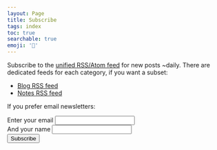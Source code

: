 ```yaml
---
layout: Page
title: Subscribe
tags: index
toc: true
searchable: true
emoji: '📶'
---
```


Subscribe to the [unified RSS/Atom feed](/feed.xml) for new posts ~daily. There are dedicated feeds for each category, if you want a subset:
- [Blog RSS feed](/feed/blog.xml)
- [Notes RSS feed](/feed/notes.xml)

If you prefer email newsletters:

<form
  action="https://buttondown.email/api/emails/embed-subscribe/andjosh"
  method="post"
  target="popupwindow"
  onsubmit="window.open('https://buttondown.email/andjosh', 'popupwindow')"
  class="embeddable-buttondown-form"
>
<div>
  <label for="bd-email">Enter your email</label>
  <input type="email" name="email" id="bd-email" />
</div>
<div>
  <label for="name">And your name</label>
  <input type="text" name="metadata__name" id="name" />
</div>
  <input type="submit" value="Subscribe" />
</form>
